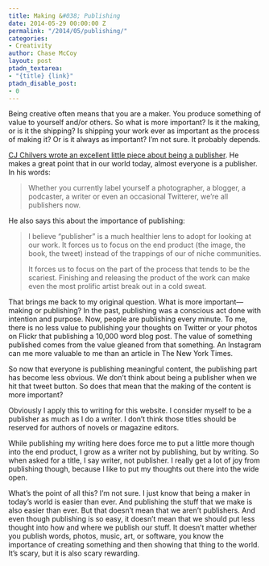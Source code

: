 ```yaml
---
title: Making &#038; Publishing
date: 2014-05-29 00:00:00 Z
permalink: "/2014/05/publishing/"
categories:
- Creativity
author: Chase McCoy
layout: post
ptadn_textarea:
- "{title} {link}"
ptadn_disable_post:
- 0
---
```


Being creative often means that you are a maker. You produce something of value to yourself and/or others. So what is more important? Is it the making, or is it the shipping? Is shipping your work ever as important as the process of making it? Or is it always as important? I’m not sure. It probably depends.

[CJ Chilvers wrote an excellent little piece about being a publisher][1]. He makes a great point that in our world today, almost everyone is a publisher. In his words:

> Whether you currently label yourself a photographer, a blogger, a podcaster, a writer or even an occasional Twitterer, we’re all publishers now. 

He also says this about the importance of publishing:

> I believe “publisher” is a much healthier lens to adopt for looking at our work. It forces us to focus on the end product (the image, the book, the tweet) instead of the trappings of our of niche communities.
> 
> It forces us to focus on the part of the process that tends to be the scariest. Finishing and releasing the product of the work can make even the most prolific artist break out in a cold sweat. 

That brings me back to my original question. What is more important—making or publishing? In the past, publishing was a conscious act done with intention and purpose. Now, people are publishing every minute. To me, there is no less value to publishing your thoughts on Twitter or your photos on Flickr that publishing a 10,000 word blog post. The value of something published comes from the value gleaned from that something. An Instagram can me more valuable to me than an article in The New York Times.

So now that everyone is publishing meaningful content, the publishing part has become less obvious. We don’t think about being a publisher when we hit that tweet button. So does that mean that the making of the content is more important?

Obviously I apply this to writing for this website. I consider myself to be a publisher as much as I do a writer. I don’t think those titles should be reserved for authors of novels or magazine editors.

While publishing my writing here does force me to put a little more though into the end product, I grow as a writer not by publishing, but by writing. So when asked for a title, I say writer, not publisher. I really get a lot of joy from publishing though, because I like to put my thoughts out there into the wide open.

What’s the point of all this? I’m not sure. I just know that being a maker in today’s world is easier than ever. And publishing the stuff that we make is also easier than ever. But that doesn’t mean that we aren’t publishers. And even though publishing is so easy, it doesn’t mean that we should put less thought into how and where we publish our stuff. It doesn’t matter whether you publish words, photos, music, art, or software, you know the importance of creating something and then showing that thing to the world. It’s scary, but it is also scary rewarding.

 [1]: http://cjchilvers.com/blog/2014/5/28/be-a-publisher